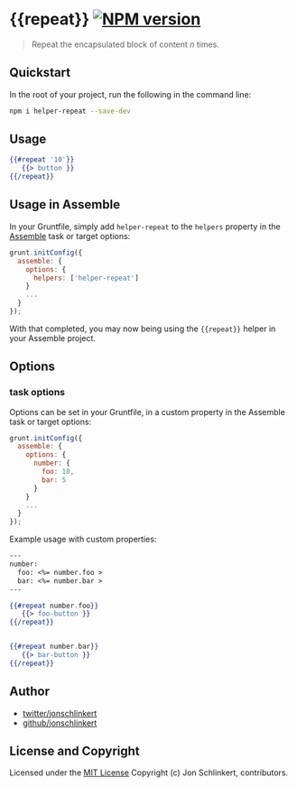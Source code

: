# {{repeat}} [![NPM version](https://badge.fury.io/js/helper-repeat.png)](http://badge.fury.io/js/helper-repeat)

> Repeat the encapsulated block of content _n_ times.

## Quickstart
In the root of your project, run the following in the command line:

```bash
npm i helper-repeat --save-dev
```

## Usage

```handlebars
{{#repeat '10'}}
   {{> button }}
{{/repeat}}
```


## Usage in Assemble

In your Gruntfile, simply add `helper-repeat` to the `helpers` property in the [Assemble](http://assemble.io) task or target options:

```javascript
grunt.initConfig({
  assemble: {
    options: {
      helpers: ['helper-repeat']
    }
    ...
  }
});
```

With that completed, you may now being using the `{{repeat}}` helper in your Assemble project.


## Options

### task options
Options can be set in your Gruntfile, in a custom property in the Assemble task or target options:

```javascript
grunt.initConfig({
  assemble: {
    options: {
      number: {
        foo: 10,
        bar: 5
      }
    }
    ...
  }
});
```

Example usage with custom properties:

```handlebars
---
number:
  foo: <%= number.foo >
  bar: <%= number.bar >
---

{{#repeat number.foo}}
   {{> foo-button }}
{{/repeat}}


{{#repeat number.bar}}
   {{> bar-button }}
{{/repeat}}
```



## Author

+ [twitter/jonschlinkert](http://twitter.com/jonschlinkert)
+ [github/jonschlinkert](http://github.com/jonschlinkert)


## License and Copyright

Licensed under the [MIT License](./LICENSE-MIT)
Copyright (c) Jon Schlinkert, contributors.